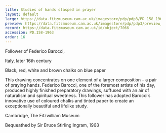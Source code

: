 ```yaml
---
title: Studies of hands clasped in prayer
layout: default
large: https://data.fitzmuseum.cam.ac.uk/imagestore/pdp/pdp3/PD_158_1963.jpg
preview: https://data.fitzmuseum.cam.ac.uk/imagestore/pdp/pdp3/preview_PD_158_1963.jpg
record: https://data.fitzmuseum.cam.ac.uk/id/object/7066
accession: PD.158-1963
order: 16
---
```

Follower of Federico Barocci,

Italy, later 16th century

Black, red, white and brown chalks on blue paper

This drawing concentrates on one element of a larger composition – a pair of praying hands. Federico Barocci, one of the foremost artists of his day, produced highly finished preparatory drawings, suffused with an air of naturalism and spiritual sweetness. This follower has adopted Barocci’s innovative use of coloured chalks and tinted paper to create an exceptionally beautiful and lifelike study.


Cambridge, The Fitzwilliam Museum

Bequeathed by Sir Bruce Stirling Ingram, 1963

